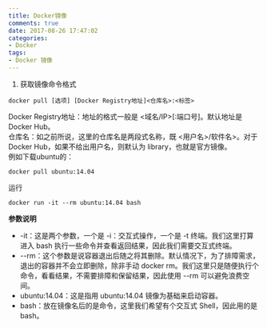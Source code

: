 ```yaml
---
title: Docker镜像
comments: true
date: 2017-08-26 17:47:02
categories: 
- Docker
tags: 
- Docker 镜像
---
```


1. 获取镜像命令格式

```
docker pull [选项] [Docker Registry地址]<仓库名>:<标签>

```
Docker Registry地址：地址的格式一般是 <域名/IP>[:端口号]。默认地址是 Docker Hub。  
仓库名：如之前所说，这里的仓库名是两段式名称，既 <用户名>/软件名>。对于 Docker Hub，如果不给出用户名，则默认为 library，也就是官方镜像。  
例如下载ubuntu的：
```
docker pull ubuntu:14.04
```
运行  

```
docker run -it --rm ubuntu:14.04 bash
```
**参数说明**  
+ -it：这是两个参数，一个是 -i：交互式操作，一个是 -t 终端。我们这里打算进入 bash 执行一些命令并查看返回结果，因此我们需要交互式终端。  
+ --rm：这个参数是说容器退出后随之将其删除。默认情况下，为了排障需求，退出的容器并不会立即删除，除非手动 docker rm。我们这里只是随便执行个命令，看看结果，不需要排障和保留结果，因此使用 --rm 可以避免浪费空间。  
+ ubuntu:14.04：这是指用 ubuntu:14.04 镜像为基础来启动容器。  
+ bash：放在镜像名后的是命令，这里我们希望有个交互式 Shell，因此用的是 bash。